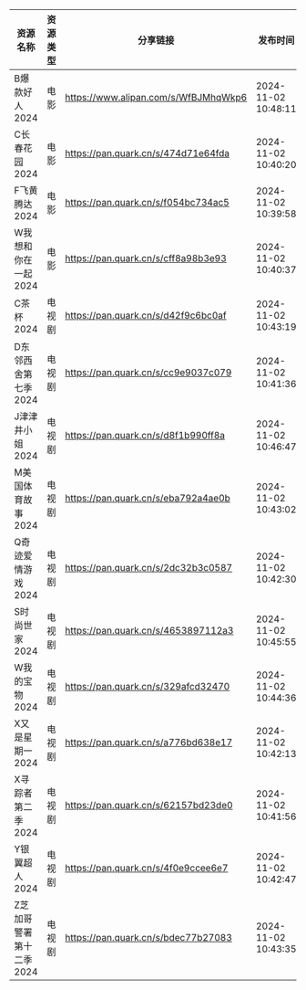 | 资源名称           | 资源类型 | 分享链接                                 | 发布时间                |
| -------------- | ---- | ------------------------------------ | ------------------- |
| B爆款好人2024      | 电影   | https://www.alipan.com/s/WfBJMhqWkp6 | 2024-11-02 10:48:11 |
| C长春花园2024      | 电影   | https://pan.quark.cn/s/474d71e64fda  | 2024-11-02 10:40:20 |
| F飞黄腾达2024      | 电影   | https://pan.quark.cn/s/f054bc734ac5  | 2024-11-02 10:39:58 |
| W我想和你在一起2024   | 电影   | https://pan.quark.cn/s/cff8a98b3e93  | 2024-11-02 10:40:37 |
| C茶杯2024        | 电视剧  | https://pan.quark.cn/s/d42f9c6bc0af  | 2024-11-02 10:43:19 |
| D东邻西舍第七季2024   | 电视剧  | https://pan.quark.cn/s/cc9e9037c079  | 2024-11-02 10:41:36 |
| J津津井小姐2024     | 电视剧  | https://pan.quark.cn/s/d8f1b990ff8a  | 2024-11-02 10:46:47 |
| M美国体育故事2024    | 电视剧  | https://pan.quark.cn/s/eba792a4ae0b  | 2024-11-02 10:43:02 |
| Q奇迹爱情游戏2024    | 电视剧  | https://pan.quark.cn/s/2dc32b3c0587  | 2024-11-02 10:42:30 |
| S时尚世家2024      | 电视剧  | https://pan.quark.cn/s/4653897112a3  | 2024-11-02 10:45:55 |
| W我的宝物2024      | 电视剧  | https://pan.quark.cn/s/329afcd32470  | 2024-11-02 10:44:36 |
| X又是星期一2024     | 电视剧  | https://pan.quark.cn/s/a776bd638e17  | 2024-11-02 10:42:13 |
| X寻踪者第二季2024    | 电视剧  | https://pan.quark.cn/s/62157bd23de0  | 2024-11-02 10:41:56 |
| Y银翼超人2024      | 电视剧  | https://pan.quark.cn/s/4f0e9ccee6e7  | 2024-11-02 10:42:47 |
| Z芝加哥警署第十二季2024 | 电视剧  | https://pan.quark.cn/s/bdec77b27083  | 2024-11-02 10:43:35 |
